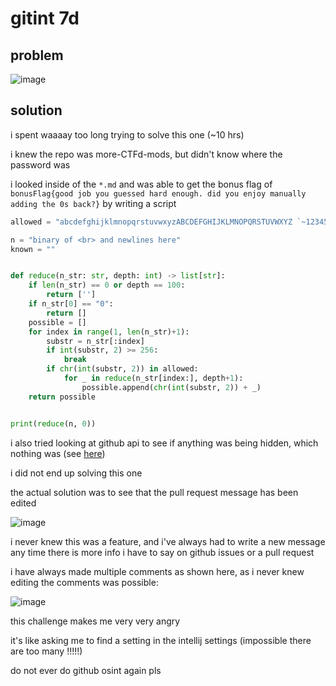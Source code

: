 # gitint 7d

## problem

![image](https://github.com/quasar098/ctf-writeups/assets/70716985/b54cba54-52ba-4889-8981-e301edf8869f)

## solution

i spent waaaay too long trying to solve this one (~10 hrs)

i knew the repo was more-CTFd-mods, but didn't know where the password was

i looked inside of the `*.md` and was able to get the bonus flag of `bonusFlag{good job you guessed hard enough. did you enjoy manually adding the 0s back?}` by writing a script

```py
allowed = "abcdefghijklmnopqrstuvwxyzABCDEFGHIJKLMNOPQRSTUVWXYZ `~1234567890!@#$%^&*()-=_+[]{};':\",./?\\|"

n = "binary of <br> and newlines here"
known = ""


def reduce(n_str: str, depth: int) -> list[str]:
    if len(n_str) == 0 or depth == 100:
        return ['']
    if n_str[0] == "0":
        return []
    possible = []
    for index in range(1, len(n_str)+1):
        substr = n_str[:index]
        if int(substr, 2) >= 256:
            break
        if chr(int(substr, 2)) in allowed:
            for _ in reduce(n_str[index:], depth+1):
                possible.append(chr(int(substr, 2)) + _)
    return possible


print(reduce(n, 0))
```

i also tried looking at github api to see if anything was being hidden, which nothing was (see [here](https://api.github.com/repos/les-amateurs/more-CTFd-mods/pulls/2))

i did not end up solving this one

the actual solution was to see that the pull request message has been edited

![image](https://github.com/quasar098/ctf-writeups/assets/70716985/c25db516-5518-4b77-b103-d4b2661b5b12)

i never knew this was a feature, and i've always had to write a new message any time there is more info i have to say on github issues or a pull request

i have always made multiple comments as shown here, as i never knew editing the comments was possible:

![image](https://github.com/quasar098/ctf-writeups/assets/70716985/40dfe06c-1388-467a-ac91-da107227d842)


this challenge makes me very very angry

it's like asking me to find a setting in the intellij settings (impossible there are too many !!!!!)

do not ever do github osint again pls
